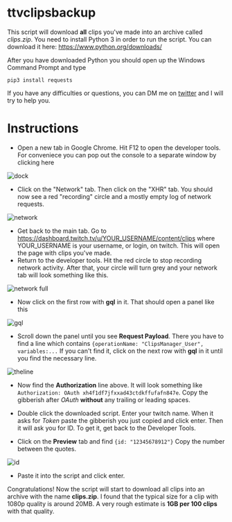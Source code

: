 # ttvclipsbackup

This script will download **all** clips you've made into an archive called *clips.zip*. You need to install Python 3 in order to run the script. You can download it here: https://www.python.org/downloads/

After you have downloaded Python you should open up the Windows Command Prompt and type
```
pip3 install requests
```
If you have any difficulties or questions, you can DM me on [twitter](https://twitter.com/fakeflaffen) and I will try to help you.
# Instructions
- Open a new tab in Google Chrome. Hit F12 to open the developer tools. For conveniece you can pop out the console to a separate window by clicking here

![dock](https://i.imgur.com/hfSmYHy.png)

- Click on the "Network" tab. Then click on the "XHR" tab. You should now see a red "recording" circle and a mostly empty log of network requests.

![network](https://i.imgur.com/qp438P0.png)

- Get back to the main tab. Go to https://dashboard.twitch.tv/u/YOUR_USERNAME/content/clips where YOUR_USERNAME is your username, or login, on twitch. This will open the page with clips you've made.
- Return to the developer tools. Hit the red circle to stop recording network activity. After that, your circle will turn grey and your network tab will look something like this.

![network full](https://i.imgur.com/z5GfZ2T.png)

- Now click on the first row with **gql** in it. That should open a panel like this

![gql](https://i.imgur.com/QgkoZCj.png)

- Scroll down the panel until you see **Request Payload**. There you have to find a line which contains `{operationName: "ClipsManager_User", variables:...` If you can't find it, click on the next row with **gql** in it until you find the necessary line.

![theline](https://i.imgur.com/lcs5uI7.png)

- Now find the **Authorization** line above. It will look something like `Authorization: OAuth xh4f1df7jfxxad43ctdkffufafn847e`. Copy the gibberish after *OAuth* **without** any trailing or leading spaces.

- Double click the downloaded script. Enter your twitch name. When it asks for *Token* paste the gibberish you just copied and click enter. Then it will ask you for ID. To get it, get back to the Developer Tools.
- Click on the **Preview** tab and find `{id: "12345678912"}` Copy the number between the quotes.

![id](https://i.imgur.com/D3bBGxb.png)

- Paste it into the script and click enter.

Congratulations! Now the script will start to download all clips into an archive with the name **clips.zip**. I found that the typical size for a clip with 1080p quality is around 20MB. A very rough estimate is **1GB per 100 clips** with that quality.
